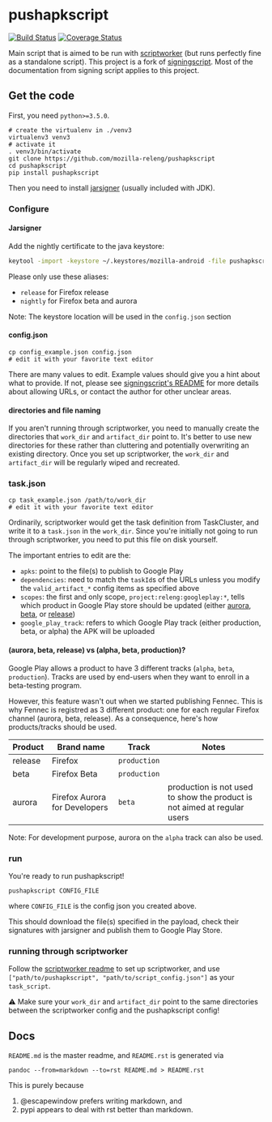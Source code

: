 pushapkscript
==============

[![Build Status](https://travis-ci.org/mozilla-releng/pushapkscript.svg?branch=master)](https://travis-ci.org/mozilla-releng/pushapkscript) [![Coverage Status](https://coveralls.io/repos/github/mozilla-releng/pushapkscript/badge.svg?branch=master)](https://coveralls.io/github/mozilla-releng/pushapkscript?branch=master)

Main script that is aimed to be run with [scriptworker](https://github.com/mozilla-releng/scriptworker) (but runs perfectly fine as a standalone script). This project is a fork of [signingscript](https://github.com/mozilla-releng/signingscript). Most of the documentation from signing script applies to this project.


Get the code
-------

First, you need `python>=3.5.0`.


    # create the virtualenv in ./venv3
    virtualenv3 venv3
    # activate it
    . venv3/bin/activate
    git clone https://github.com/mozilla-releng/pushapkscript
    cd pushapkscript
    pip install pushapkscript

Then you need to install [jarsigner](http://docs.oracle.com/javase/8/docs/technotes/tools/windows/jarsigner.html) (usually included with JDK).

### Configure

#### Jarsigner

Add the nightly certificate to the java keystore:
```sh
keytool -import -keystore ~/.keystores/mozilla-android -file pushapkscript/data/android-nightly.cer -alias nightly
```

Please only use these aliases:

* `release` for Firefox release
* `nightly` for Firefox beta and aurora

Note: The keystore location will be used in the `config.json` section

#### config.json
    cp config_example.json config.json
    # edit it with your favorite text editor

There are many values to edit. Example values should give you a hint about what to provide. If not, please see [signingscript's README](https://github.com/mozilla-releng/signingscript#config-json) for more details about allowing URLs, or contact the author for other unclear areas.

#### directories and file naming

If you aren't running through scriptworker, you need to manually create the directories that `work_dir` and `artifact_dir` point to.  It's better to use new directories for these rather than cluttering and potentially overwriting an existing directory.  Once you set up scriptworker, the `work_dir` and `artifact_dir` will be regularly wiped and recreated.


### task.json

    cp task_example.json /path/to/work_dir
    # edit it with your favorite text editor


Ordinarily, scriptworker would get the task definition from TaskCluster, and write it to a `task.json` in the `work_dir`.  Since you're initially not going to run through scriptworker, you need to put this file on disk yourself.

The important entries to edit are the:
 * `apks`: point to the file(s) to publish to Google Play
 * `dependencies`: need to match the `taskId`s of the URLs unless you modify the `valid_artifact_*` config items as specified above
 * `scopes`: the first and only scope, `project:releng:googleplay:*`, tells which product in Google Play store should be updated (either [aurora](https://play.google.com/store/apps/details?id=org.mozilla.fennec_aurora), [beta](https://play.google.com/store/apps/details?id=org.mozilla.firefox_beta), or [release](https://play.google.com/store/apps/details?id=org.mozilla.firefox))
 * `google_play_track`: refers to which Google Play track (either production, beta, or alpha) the APK will be uploaded

#### (aurora, beta, release) vs (alpha, beta, production)?

Google Play allows a product to have 3 different tracks (`alpha`, `beta`, `production`). Tracks are used by end-users when they want to enroll in a beta-testing program.

However, this feature wasn't out when we started publishing Fennec. This is why Fennec is registred as 3 different product: one for each regular Firefox channel (aurora, beta, release). As a consequence, here's how products/tracks should be used.

| Product | Brand name              | Track        | Notes |
| ------- | ----------------------- | ------------ | ----- |
| release | Firefox                 | `production` |       |
| beta    | Firefox Beta            | `production` |       |
| aurora  | Firefox Aurora for Developers | `beta` | production is not used to show the product is not aimed at regular users |

Note: For development purpose, aurora on the `alpha` track can also be used.

### run

You're ready to run pushapkscript!

    pushapkscript CONFIG_FILE

where `CONFIG_FILE` is the config json you created above.

This should download the file(s) specified in the payload, check their signatures with jarsigner and publish them to Google Play Store.

### running through scriptworker

Follow the [scriptworker readme](https://github.com/mozilla-releng/scriptworker/blob/master/README.rst) to set up scriptworker, and use `["path/to/pushapkscript", "path/to/script_config.json"]` as your `task_script`.

:warning: Make sure your `work_dir` and `artifact_dir` point to the same directories between the scriptworker config and the pushapkscript config!


Docs
----
`README.md` is the master readme, and `README.rst` is generated via

    pandoc --from=markdown --to=rst README.md > README.rst

This is purely because

1. @escapewindow prefers writing markdown, and
1. pypi appears to deal with rst better than markdown.
